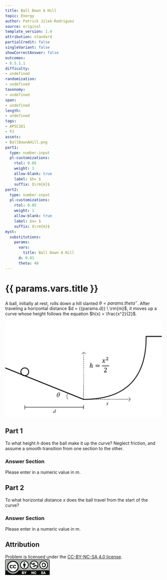 ```yaml
---
title: Ball Down A Hill
topic: Energy
author: Patrick Jilek-Rodriguez
source: original
template_version: 1.4
attribution: standard
partialCredit: false
singleVariant: false
showCorrectAnswer: false
outcomes:
- 8.5.1.1
difficulty:
- undefined
randomization:
- undefined
taxonomy:
- undefined
span:
- undefined
length:
- undefined
tags:
- APSC181
- PJ
assets:
- BallDownAHill.png
part1:
  type: number-input
  pl-customizations:
    rtol: 0.05
    weight: 1
    allow-blank: true
    label: $h= $
    suffix: $\rm{m}$
part2:
  type: number-input
  pl-customizations:
    rtol: 0.05
    weight: 1
    allow-blank: true
    label: $x= $
    suffix: $\rm{m}$
myst:
  substitutions:
    params:
      vars:
        title: Ball Down A Hill
      d: 0.91
      theta: 48
---
```

# {{ params.vars.title }}
A ball, initially at rest, rolls down a hill slanted $\theta = {{params.theta}}^{\circ}$.
After traveling a horizontal distance $d = {{params.d}} \ \rm{m}$, it moves up a curve whose height follows the equation $h(x) = \frac{x^2}{2}$.

<img src="BallDownAHill.png" width=600 alt="A ball rolls down a hill slanted theta degrees up. At the end of that hill the path curves upwards." >

## Part 1

To what height $h$ does the ball make it up the curve?
Neglect friction, and assume a smooth transition from one section to the other.

### Answer Section

Please enter in a numeric value in m.

## Part 2

To what horizontal distance $x$ does the ball travel from the start of the curve?

### Answer Section

Please enter in a numeric value in m.

## Attribution

Problem is licensed under the [CC-BY-NC-SA 4.0 license](https://creativecommons.org/licenses/by-nc-sa/4.0/).<br> ![The Creative Commons 4.0 license requiring attribution-BY, non-commercial-NC, and share-alike-SA license.](https://raw.githubusercontent.com/firasm/bits/master/by-nc-sa.png)